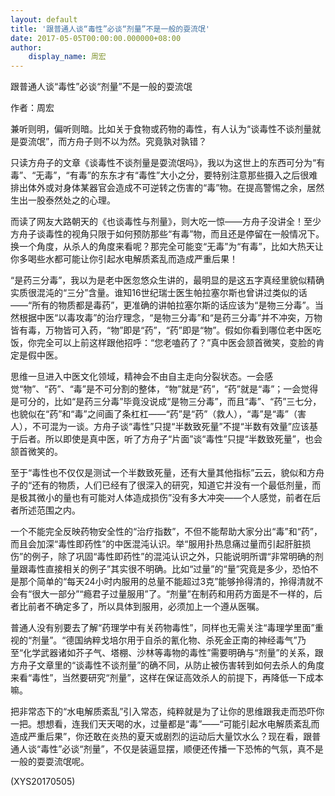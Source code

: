 ```yaml
---
layout: default
title: '跟普通人谈“毒性”必谈“剂量”不是一般的耍流氓'
date: 2017-05-05T00:00:00.000000+08:00
author:
    display_name: 周宏
---
```


跟普通人谈“毒性”必谈“剂量”不是一般的耍流氓

作者：周宏

兼听则明，偏听则暗。比如关于食物或药物的毒性，有人认为“谈毒性不谈剂量就是耍流氓”，而方舟子则不以为然。究竟孰对孰错？

只读方舟子的文章《谈毒性不谈剂量是耍流氓吗》，我以为这世上的东西可分为“有毒”、“无毒”，“有毒”的东东才有“毒性”大小之分，要特别注意那些摄入之后很难排出体外或对身体某器官会造成不可逆转之伤害的“毒”物。在提高警惕之余，居然生出一股泰然处之的心理。

而读了网友大路朝天的《也谈毒性与剂量》，则大吃一惊——方舟子没讲全！至少方舟子谈毒性的视角只限于如何预防那些“有毒”物，而且还是停留在一般情况下。换一个角度，从杀人的角度来看呢？那完全可能变“无毒”为“有毒”，比如大热天让你多喝些水都可能让你引起水电解质紊乱而造成严重后果！

“是药三分毒”，我以为是老中医忽悠众生讲的，最明显的是这五字真经里貌似精确实质很混沌的“三分”含量。谁知16世纪瑞士医生帕拉塞尔斯也曾讲过类似的话——“所有的物质都是毒药”，更准确的讲帕拉塞尔斯的话应该为“是物三分毒”。当然根据中医“以毒攻毒”的治疗理念，“是物三分毒”和“是药三分毒”并不冲突，万物皆有毒，万物皆可入药，“物”即是“药”，“药”即是“物”。假如你看到哪位老中医吃饭，你完全可以上前这样跟他招呼：“您老嗑药了？”真中医会颔首微笑，变脸的肯定是假中医。

思维一旦进入中医文化领域，精神会不由自主走向分裂状态。一会感觉“物”、“药”、“毒”是不可分割的整体，“物”就是“药”，“药”就是“毒”；一会觉得是可分的，比如“是药三分毒”毕竟没说成“是物三分毒”，而且“毒”、“药”三七分，也貌似在“药”和“毒”之间画了条杠杠——“药”是“药”（救人），“毒”是“毒”（害人），不可混为一谈。方舟子谈“毒性”只提“半数致死量”不提“半数有效量”应该基于后者。所以即使是真中医，听了方舟子“片面”谈“毒性”只提“半数致死量”，也会颔首微笑的。

至于“毒性也不仅仅是测试一个半数致死量，还有大量其他指标”云云，貌似和方舟子的“还有的物质，人们已经有了很深入的研究，知道它并没有一个最低剂量，而是极其微小的量也有可能对人体造成损伤”没有多大冲突——个人感觉，前者在后者所述范围之内。

一个不能完全反映药物安全性的“治疗指数”，不但不能帮助大家分出“毒”和“药”，而且会加深“毒性即药性”的中医混沌认识。举“服用扑热息痛过量而引起肝脏损伤”的例子，除了巩固“毒性即药性”的混沌认识之外，只能说明所谓“非常明确的剂量跟毒性直接相关的例子”其实很不明确。比如“过量”的“量”究竟是多少，恐怕不是那个简单的“每天24小时内服用的总量不能超过3克”能够拎得清的，拎得清就不会有“很大一部分”“瘾君子过量服用”了。“剂量”在制药和用药方面是不一样的，后者比前者不确定多了，所以具体到服用，必须加上一个遵从医嘱。

普通人没有别要去了解“药理学中有关药物毒性”，同样也无需关注“毒理学里面”重视的“剂量”。“德国纳粹戈培尔用于自杀的氰化物、杀死金正南的神经毒气”乃至“化学武器诸如芥子气、塔棚、沙林等毒物的毒性”需要明确与“剂量”的关系，跟方舟子文章里的“谈毒性不谈剂量”的确不同，从防止被伤害转到如何去杀人的角度来看“毒性”，当然要研究“剂量”，这样在保证高效杀人的前提下，再降低一下成本嘛。

把非常态下的“水电解质紊乱”引入常态，纯粹就是为了让你的思维跟我走而恐吓你一把。想想看，连我们天天喝的水，过量都是“毒”——“可能引起水电解质紊乱而造成严重后果”，你还敢在炎热的夏天或剧烈的运动后大量饮水么？现在看，跟普通人谈“毒性”必谈“剂量”，不仅是装逼显摆，顺便还传播一下恐怖的气氛，真不是一般的耍耍流氓呢。

(XYS20170505)

